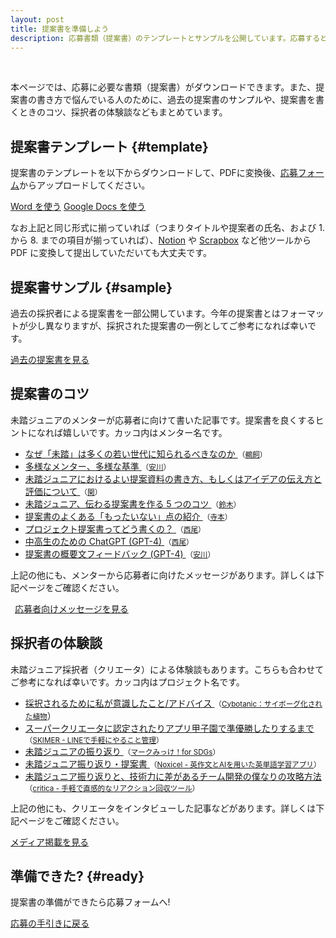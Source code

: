 ```yaml
---
layout: post
title: 提案書を準備しよう
description: 応募書類（提案書）のテンプレートとサンプルを公開しています。応募するとき、または応募を検討する際にご活用ください。
---
```


<br>

本ページでは、応募に必要な書類（提案書）がダウンロードできます。また、提案書の書き方で悩んでいる人のために、過去の提案書のサンプルや、提案書を書くときのコツ、採択者の体験談などもまとめています。

## 提案書テンプレート {#template}

提案書のテンプレートを以下からダウンロードして、PDFに変換後、[応募フォーム](/guideline#proposal)からアップロードしてください。

<a href="https://mitou-my.sharepoint.com/:w:/g/personal/yukai_mitou_org/EXicnZU6RaBKrB3wQx7ICTMBbmlqwoCKJiKdQshjO-_zuw?e=aD89Tv" class="button" target='_blank' rel='noopener'>Word を使う</a>
<a href="https://docs.google.com/document/d/1hjDYf2DbFBkXLyrAl9HKKc9sS40XbZ_iN2j-HKZXD9g/copy" class="button" target='_blank' rel='noopener'>Google Docs を使う</a>

なお上記と同じ形式に揃っていれば（つまりタイトルや提案者の氏名、および 1. から 8. までの項目が揃っていれば）、[Notion](https://www.notion.so/ja-jp/product) や [Scrapbox](https://scrapbox.io/) など他ツールから PDF に変換して提出していただいても大丈夫です。

## 提案書サンプル {#sample}

過去の採択者による提案書を一部公開しています。今年の提案書とはフォーマットが少し異なりますが、採択された提案書の一例としてご参考になれば幸いです。

<a href="https://jr.mitou.org/assets/other/2020_application_samples.zip" id='tips' class="button">過去の提案書を見る</a>


## 提案書のコツ

未踏ジュニアのメンターが応募者に向けて書いた記事です。提案書を良くするヒントになれば嬉しいです。カッコ内はメンター名です。

<ul>
  <li>
    <a href='https://medium.com/@ukkaripon/%E3%81%AA%E3%81%9C-%E6%9C%AA%E8%B8%8F-%E3%81%AF%E5%A4%9A%E3%81%8F%E3%81%AE%E8%8B%A5%E3%81%84%E4%B8%96%E4%BB%A3%E3%81%AB%E7%9F%A5%E3%82%89%E3%82%8C%E3%82%8B%E3%81%B9%E3%81%8D%E3%81%AA%E3%81%AE%E3%81%8B-1fb31ac9fda3'>なぜ「未踏」は多くの若い世代に知られるべきなのか
      <i class="fa-solid fa-up-right-from-square"></i>
    </a>
    <small>（<a href='/mentors#ukai_yuu'>鵜飼</a>）</small>
  </li>
  <li>
    <a href='https://speakerdeck.com/yasulab/believe-in-your-passion'>多様なメンター、多様な基準
      <i class="fa-solid fa-up-right-from-square"></i>
    </a>
    <small>（<a href='/mentors#yasulab'>安川</a>）</small>
  </li>
  <li>
    <a href='https://note.com/yoshifumiseki/n/n1e928281d7dc'>未踏ジュニアにおけるよい提案資料の書き方、もしくはアイデアの伝え方と評価について
      <i class="fa-solid fa-up-right-from-square"></i>
    </a>
    <small>（<a href='/mentors#seki_yoshifumi'>関</a>）</small>
  </li>
  <li>
    <a href='https://zenn.dev/reputeless/articles/idea-mitoujr'>未踏ジュニア、伝わる提案書を作る 5 つのコツ
      <i class="fa-solid fa-up-right-from-square"></i>
    </a>
    <small>（<a href='/mentors#suzuki_ryou'>鈴木</a>）</small>
  </li>
  <li>
    <a href='https://note.com/teramotodaiki/n/n148d35899016'>提案書のよくある「もったいない」点の紹介
      <i class="fa-solid fa-up-right-from-square"></i>
    </a>
    <small>（<a href='/mentors#teramoto_daiki'>寺本</a>）</small>
  </li>
  <li>
    <a href='https://scrapbox.io/nishio/%E3%83%97%E3%83%AD%E3%82%B8%E3%82%A7%E3%82%AF%E3%83%88%E6%8F%90%E6%A1%88%E6%9B%B8%E3%81%A3%E3%81%A6%E3%81%A9%E3%81%86%E6%9B%B8%E3%81%8F%E3%81%AE%EF%BC%9F'>プロジェクト提案書ってどう書くの？
      <i class="fa-solid fa-up-right-from-square"></i>
    </a>
    <small>（<a href='/mentors#nishio_hirokazu'>西尾</a>）</small>
  </li>
  <li>
    <a href='https://twitter.com/nishio/status/1640626474108727299'>中高生のための ChatGPT (GPT-4)
      <i class="fa-solid fa-up-right-from-square"></i>
    </a>
    <small>（<a href='/mentors#nishio_hirokazu'>西尾</a>）</small>
  </li>
  <li>
    <a href='https://twitter.com/yasulab/status/1636579774394138624'>提案書の概要文フィードバック (GPT-4)
      <i class="fa-solid fa-up-right-from-square"></i>
    </a>
    <small>（<a href='/mentors#yasulab'>安川</a>）</small>
  </li>
</ul>

上記の他にも、メンターから応募者に向けたメッセージがあります。詳しくは下記ページをご確認ください。

<a href="/mentors" id="story" class="button" style='padding-left: 7px; padding-right: 7px;'>応募者向けメッセージを見る</a>


## 採択者の体験談
未踏ジュニア採択者（クリエータ）による体験談もあります。こちらも合わせてご参考になれば幸いです。カッコ内はプロジェクト名です。

<ul>
  <li><a href='https://note.com/ricksh/n/n5fa51f9142b2'>採択されるために私が意識したこと/アドバイス <i class="fa-solid fa-up-right-from-square"></i></a> <small>（<a href='/projects/2021/cybotanic'>Cybotanic：サイボーグ化された植物</a></small>）</li>
  <li><a href='https://note.com/anharu/n/ne00c1e774a29'>スーパークリエータに認定されたりアプリ甲子園で準優勝したりするまで <i class="fa-solid fa-up-right-from-square"></i></a> <small>（<a href='/projects/2020/skimer'>SKIMER - LINEで手軽にやること管理</a>）</small></li>
  <li><a href='https://note.com/redapple0414/n/nd20c49794b79'>未踏ジュニアの振り返り <i class="fa-solid fa-up-right-from-square"></i></a> <small>（<a href='/projects/2021/mark_sdgs'>マークみっけ！for  SDGs</a>）</small></li>
  <li><a href='https://note.com/alicelavanderdev/n/nb528b1bdbb93'>未踏ジュニア振り返り・提案書
 <i class="fa-solid fa-up-right-from-square"></i></a> <small>（<a href='/projects/2022/noxicel'>Noxicel - 英作文とAIを用いた英単語学習アプリ</a>）</small></li>
  <li><a href='https://note.com/inoue2002/n/nfb57cd6825a4'>未踏ジュニア振り返りと、技術力に差があるチーム開発の僕なりの攻略方法 <i class="fa-solid fa-up-right-from-square"></i></a> <small>（<a href='/projects/2020/critica'>critica - 手軽で直感的なリアクション回収ツール</a>）</small></li>
</ul>

上記の他にも、クリエータをインタビューした記事などがあります。詳しくは下記ページをご確認ください。

<a href="/media" class="button">メディア掲載を見る</a>

## 準備できた? {#ready}

<p class="text-center">提案書の準備ができたら応募フォームへ! <i class="fad fa-mailbox green"></i></p>

<a href="/guideline" class="button">応募の手引きに戻る</a>

